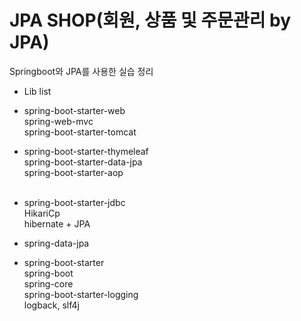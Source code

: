 # **JPA SHOP(회원, 상품 및 주문관리 by JPA)**

Springboot와 JPA를 사용한 실습 정리

- Lib list
- spring-boot-starter-web<br/>
    spring-web-mvc<br/>
    spring-boot-starter-tomcat<br/>

- spring-boot-starter-thymeleaf<br/>
    spring-boot-starter-data-jpa<br/>
    spring-boot-starter-aop<br/><br/>

- spring-boot-starter-jdbc<br/>
    HikariCp<br/>
    hibernate + JPA<br/>
    
- spring-data-jpa<br/>
  
- spring-boot-starter<br/>
    spring-boot<br/>
    spring-core<br/>
    spring-boot-starter-logging<br/>
    logback, slf4j<br/>

